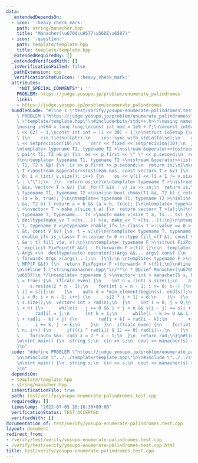 ```yaml
---
data:
  _extendedDependsOn:
  - icon: ':heavy_check_mark:'
    path: string/manacher.hpp
    title: "Manacher(\u6700\u9577\u56DE\u6587)"
  - icon: ':question:'
    path: template/template.hpp
    title: template/template.hpp
  _extendedRequiredBy: []
  _extendedVerifiedWith: []
  _isVerificationFailed: false
  _pathExtension: cpp
  _verificationStatusIcon: ':heavy_check_mark:'
  attributes:
    '*NOT_SPECIAL_COMMENTS*': ''
    PROBLEM: https://judge.yosupo.jp/problem/enumerate_palindromes
    links:
    - https://judge.yosupo.jp/problem/enumerate_palindromes
  bundledCode: "#line 1 \"test/verify/yosupo-enumerate-palindromes.test.cpp\"\n#define\
    \ PROBLEM \"https://judge.yosupo.jp/problem/enumerate_palindromes\"\n\n#line 1\
    \ \"template/template.hpp\"\n#include<bits/stdc++.h>\n\nusing namespace std;\n\
    \nusing int64 = long long;\nconst int mod = 1e9 + 7;\n\nconst int64 infll = (1LL\
    \ << 62) - 1;\nconst int inf = (1 << 30) - 1;\n\nstruct IoSetup {\n  IoSetup()\
    \ {\n    cin.tie(nullptr);\n    ios::sync_with_stdio(false);\n    cout << fixed\
    \ << setprecision(10);\n    cerr << fixed << setprecision(10);\n  }\n} iosetup;\n\
    \ntemplate< typename T1, typename T2 >\nostream &operator<<(ostream &os, const\
    \ pair< T1, T2 >& p) {\n  os << p.first << \" \" << p.second;\n  return os;\n\
    }\n\ntemplate< typename T1, typename T2 >\nistream &operator>>(istream &is, pair<\
    \ T1, T2 > &p) {\n  is >> p.first >> p.second;\n  return is;\n}\n\ntemplate< typename\
    \ T >\nostream &operator<<(ostream &os, const vector< T > &v) {\n  for(int i =\
    \ 0; i < (int) v.size(); i++) {\n    os << v[i] << (i + 1 != v.size() ? \" \"\
    \ : \"\");\n  }\n  return os;\n}\n\ntemplate< typename T >\nistream &operator>>(istream\
    \ &is, vector< T > &v) {\n  for(T &in : v) is >> in;\n  return is;\n}\n\ntemplate<\
    \ typename T1, typename T2 >\ninline bool chmax(T1 &a, T2 b) { return a < b &&\
    \ (a = b, true); }\n\ntemplate< typename T1, typename T2 >\ninline bool chmin(T1\
    \ &a, T2 b) { return a > b && (a = b, true); }\n\ntemplate< typename T = int64\
    \ >\nvector< T > make_v(size_t a) {\n  return vector< T >(a);\n}\n\ntemplate<\
    \ typename T, typename... Ts >\nauto make_v(size_t a, Ts... ts) {\n  return vector<\
    \ decltype(make_v< T >(ts...)) >(a, make_v< T >(ts...));\n}\n\ntemplate< typename\
    \ T, typename V >\ntypename enable_if< is_class< T >::value == 0 >::type fill_v(T\
    \ &t, const V &v) {\n  t = v;\n}\n\ntemplate< typename T, typename V >\ntypename\
    \ enable_if< is_class< T >::value != 0 >::type fill_v(T &t, const V &v) {\n  for(auto\
    \ &e : t) fill_v(e, v);\n}\n\ntemplate< typename F >\nstruct FixPoint : F {\n\
    \  explicit FixPoint(F &&f) : F(forward< F >(f)) {}\n\n  template< typename...\
    \ Args >\n  decltype(auto) operator()(Args &&... args) const {\n    return F::operator()(*this,\
    \ forward< Args >(args)...);\n  }\n};\n \ntemplate< typename F >\ninline decltype(auto)\
    \ MFP(F &&f) {\n  return FixPoint< F >{forward< F >(f)};\n}\n#line 4 \"test/verify/yosupo-enumerate-palindromes.test.cpp\"\
    \n\n#line 1 \"string/manacher.hpp\"\n/**\n * @brief Manacher(\u6700\u9577\u56DE\
    \u6587)\n */\ntemplate< typename S >\nvector< int > manacher(S s, bool calc_even\
    \ = true) {\n  if(calc_even) {\n    int n = (int) s.size();\n    assert(n > 0);\n\
    \    s.resize(2 * n - 1);\n    for(int i = n - 1; i >= 0; i--) {\n      s[2 *\
    \ i] = s[i];\n    }\n    auto d = *min_element(begin(s), end(s));\n    for(int\
    \ i = 0; i < n - 1; i++) {\n      s[2 * i + 1] = d;\n    }\n  }\n  int n = (int)\
    \ s.size();\n  vector< int > rad(n);\n  {\n    int i = 0, j = 0;\n    while(i\
    \ < n) {\n      while(i - j >= 0 && i + j < n && s[i - j] == s[i + j]) ++j;\n\
    \      rad[i] = j;\n      int k = 1;\n      while(i - k >= 0 && i + k < n && k\
    \ + rad[i - k] < j) {\n        rad[i + k] = rad[i - k];\n        ++k;\n      }\n\
    \      i += k, j -= k;\n    }\n  }\n  if(calc_even) {\n    for(int i = 0; i <\
    \ n; i++) {\n      if(((i ^ rad[i]) & 1) == 0) rad[i]--;\n    }\n  } else {\n\
    \    for(auto &&x: rad) x = 2 * x - 1;\n  }\n  return rad;\n}\n#line 6 \"test/verify/yosupo-enumerate-palindromes.test.cpp\"\
    \n\nint main() {\n  string s;\n  cin >> s;\n  cout << manacher(s) << \"\\n\";\n\
    }\n"
  code: "#define PROBLEM \"https://judge.yosupo.jp/problem/enumerate_palindromes\"\
    \n\n#include \"../../template/template.hpp\"\n\n#include \"../../string/manacher.hpp\"\
    \n\nint main() {\n  string s;\n  cin >> s;\n  cout << manacher(s) << \"\\n\";\n\
    }\n"
  dependsOn:
  - template/template.hpp
  - string/manacher.hpp
  isVerificationFile: true
  path: test/verify/yosupo-enumerate-palindromes.test.cpp
  requiredBy: []
  timestamp: '2022-07-05 18:16:30+09:00'
  verificationStatus: TEST_ACCEPTED
  verifiedWith: []
documentation_of: test/verify/yosupo-enumerate-palindromes.test.cpp
layout: document
redirect_from:
- /verify/test/verify/yosupo-enumerate-palindromes.test.cpp
- /verify/test/verify/yosupo-enumerate-palindromes.test.cpp.html
title: test/verify/yosupo-enumerate-palindromes.test.cpp
---
```

